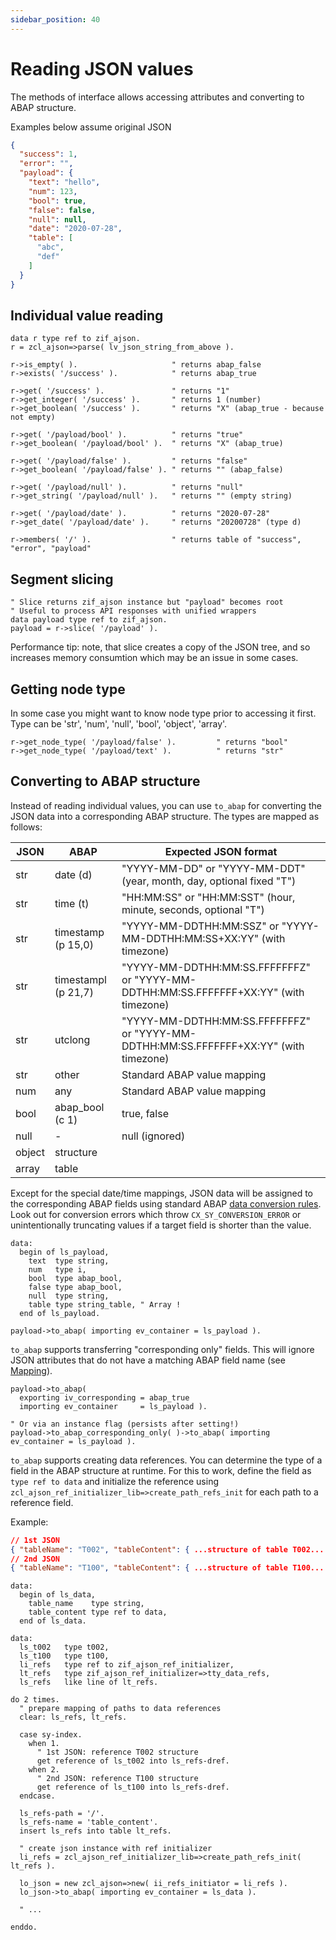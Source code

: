 ```yaml
---
sidebar_position: 40
---
```


# Reading JSON values

The methods of interface allows accessing attributes and converting to ABAP structure.

Examples below assume original JSON
```json
{
  "success": 1,
  "error": "",
  "payload": {
    "text": "hello",
    "num": 123,
    "bool": true,
    "false": false,
    "null": null,
    "date": "2020-07-28",
    "table": [
      "abc",
      "def"
    ]
  }
}
```

## Individual value reading

```abap
data r type ref to zif_ajson.
r = zcl_ajson=>parse( lv_json_string_from_above ).

r->is_empty( ).                     " returns abap_false
r->exists( '/success' ).            " returns abap_true

r->get( '/success' ).               " returns "1"
r->get_integer( '/success' ).       " returns 1 (number)
r->get_boolean( '/success' ).       " returns "X" (abap_true - because not empty)

r->get( '/payload/bool' ).          " returns "true"
r->get_boolean( '/payload/bool' ).  " returns "X" (abap_true)

r->get( '/payload/false' ).         " returns "false"
r->get_boolean( '/payload/false' ). " returns "" (abap_false)

r->get( '/payload/null' ).          " returns "null"
r->get_string( '/payload/null' ).   " returns "" (empty string)

r->get( '/payload/date' ).          " returns "2020-07-28"
r->get_date( '/payload/date' ).     " returns "20200728" (type d)

r->members( '/' ).                  " returns table of "success", "error", "payload"
```

## Segment slicing

```abap
" Slice returns zif_ajson instance but "payload" becomes root
" Useful to process API responses with unified wrappers
data payload type ref to zif_ajson.
payload = r->slice( '/payload' ). 
```

Performance tip: note, that slice creates a copy of the JSON tree, and so increases memory consumtion which may be an issue in some cases.

## Getting node type

In some case you might want to know node type prior to accessing it first. Type can be 'str', 'num', 'null', 'bool', 'object', 'array'.

```abap
r->get_node_type( '/payload/false' ).         " returns "bool"
r->get_node_type( '/payload/text' ).          " returns "str"
```

## Converting to ABAP structure

Instead of reading individual values, you can use `to_abap` for converting the JSON data into a corresponding ABAP structure. The types are mapped as follows:

| JSON     | ABAP                | Expected JSON format |
|----------|---------------------|----------------------|
| str      | date (d)            | "YYYY-MM-DD" or "YYYY-MM-DDT" (year, month, day, optional fixed "T")  |
| str      | time (t)            | "HH:MM:SS" or "HH:MM:SST" (hour, minute, seconds, optional "T")       |
| str      | timestamp (p 15,0)  | "YYYY-MM-DDTHH:MM:SSZ" or "YYYY-MM-DDTHH:MM:SS+XX:YY" (with timezone) |
| str      | timestampl (p 21,7) | "YYYY-MM-DDTHH:MM:SS.FFFFFFFZ" or "YYYY-MM-DDTHH:MM:SS.FFFFFFF+XX:YY" (with timezone) |
| str      | utclong             | "YYYY-MM-DDTHH:MM:SS.FFFFFFFZ" or "YYYY-MM-DDTHH:MM:SS.FFFFFFF+XX:YY" (with timezone) |
| str      | other               | Standard ABAP value mapping | 
| num      | any                 | Standard ABAP value mapping |
| bool     | abap_bool (c 1)     | true, false                 |
| null     | -                   | null (ignored)              |
| object   | structure           |                             |
| array    | table               |                             |

Except for the special date/time mappings, JSON data will be assigned to the corresponding ABAP fields using standard ABAP [data conversion rules](https://help.sap.com/doc/abapdocu_latest_index_htm/latest/en-US/index.htm?file=abenconversion_elementary.htm). Look out for conversion errors which throw `CX_SY_CONVERSION_ERROR` or unintentionally truncating values if a target field is shorter than the value.


```abap
data:
  begin of ls_payload,
    text  type string,
    num   type i,
    bool  type abap_bool,
    false type abap_bool,
    null  type string,
    table type string_table, " Array !
  end of ls_payload.

payload->to_abap( importing ev_container = ls_payload ).
```

`to_abap` supports transferring "corresponding only" fields. This will ignore JSON attributes that do not have a matching ABAP field name (see [Mapping](70-mapping.md)).

```abap
payload->to_abap( 
  exporting iv_corresponding = abap_true
  importing ev_container     = ls_payload ).

" Or via an instance flag (persists after setting!)
payload->to_abap_corresponding_only( )->to_abap( importing ev_container = ls_payload ).
```

`to_abap` supports creating data references. You can determine the type of a field in the ABAP structure at runtime. For this to work, define the field as `type ref to data` and initialize the reference using `zcl_ajson_ref_initializer_lib=>create_path_refs_init` for each path to a reference field. 

Example:

```json
// 1st JSON
{ "tableName": "T002", "tableContent": { ...structure of table T002... } }
// 2nd JSON
{ "tableName": "T100", "tableContent": { ...structure of table T100... } }
```

```abap
data:
  begin of ls_data,
    table_name    type string,
    table_content type ref to data,
  end of ls_data.

data:
  ls_t002   type t002,
  ls_t100   type t100,
  li_refs   type ref to zif_ajson_ref_initializer,
  lt_refs   type zif_ajson_ref_initializer=>tty_data_refs,
  ls_refs   like line of lt_refs.

do 2 times.
  " prepare mapping of paths to data references
  clear: ls_refs, lt_refs.

  case sy-index.
    when 1.
      " 1st JSON: reference T002 structure
      get reference of ls_t002 into ls_refs-dref.
    when 2.
      " 2nd JSON: reference T100 structure
      get reference of ls_t100 into ls_refs-dref.
  endcase.

  ls_refs-path = '/'.
  ls_refs-name = 'table_content'.
  insert ls_refs into table lt_refs.

  " create json instance with ref initializer
  li_refs = zcl_ajson_ref_initializer_lib=>create_path_refs_init( lt_refs ).

  lo_json = new zcl_ajson=>new( ii_refs_initiator = li_refs ).
  lo_json->to_abap( importing ev_container = ls_data ).

  " ...

enddo.
```
